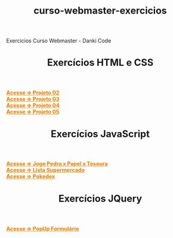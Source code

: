 # curso-webmaster-exercicios

<style>

body {
    padding: 15px;
}

.container-lg.px-3.my-5.markdown-body {
    background-color: black;
    color: white;
    padding: 50px 40px;
    box-shadow: 0px 0px 20px black;
    border-radius: 15px;
}

h1#curso-webmaster-exercicios, h1{
    font-size: 1.8em;
    text-align: center;
    padding-bottom: 40px;
}

a {
    font-weight: 800;
    color: #e58b16;
    padding-bottom:20px;
}

container.conteudo {
    display: flex;
    flex-direction: column;
    gap: 25px;
    margin: 33px 3%;
}

</style>


<p>Exercicios Curso Webmaster - Danki Code</p>

# Exercícios HTML e CSS

<a href="https://wandersonhrodrigues.github.io/curso-webmaster-exercicios/html_css/Projeto_02/" target="_blank">Acesse => Projeto 02</a>
<br>
<a href="https://wandersonhrodrigues.github.io/curso-webmaster-exercicios/html_css/Projeto_03/" target="_blank">Acesse => Projeto 03</a>
<br>
<a href="https://wandersonhrodrigues.github.io/curso-webmaster-exercicios/html_css/projeto_04/index.html" target="_blank">Acesse => Projeto 04</a>
<br>
<a href="https://wandersonhrodrigues.github.io/curso-webmaster-exercicios/html_css/projeto_05/index.html" target="_blank">Acesse => Projeto 05</a>
 
# Exercícios JavaScript

<a href="https://wandersonhrodrigues.github.io/curso-webmaster-exercicios/JavaScript/pedrapapeltesoura/" target="_blank">Acesse => Jogo Pedra x Papel x Tesoura</a>
<br>
<a href="https://wandersonhrodrigues.github.io/curso-webmaster-exercicios/JavaScript/supermercado_app/" target="_blank">Acesse => Lista Supermercado</a>
<br>
<a href="https://wandersonhrodrigues.github.io/curso-webmaster-exercicios/JavaScript/pokedex">Acesse => Pokedex</a>

# Exercícios JQuery

<a href="https://wandersonhrodrigues.github.io/curso-webmaster-exercicios/JQuery" target="_blank">Acesse => PopUp Formulário</a>